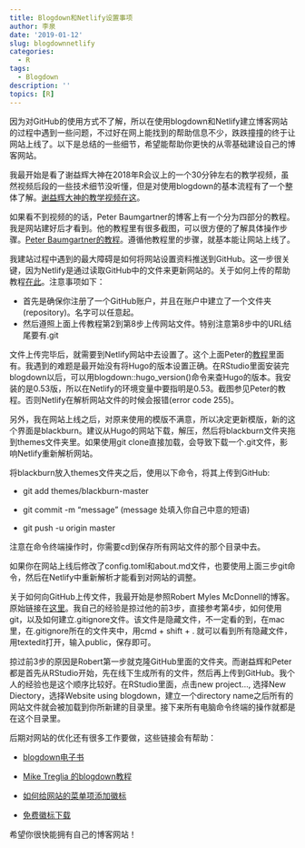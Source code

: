 ```yaml
---
title: Blogdown和Netlify设置事项
author: 李泉
date: '2019-01-12'
slug: blogdownnetlify
categories:
  - R
tags:
  - Blogdown
description: ''
topics: [R]
---
```


因为对GitHub的使用方式不了解，所以在使用blogdown和Netlify建立博客网站的过程中遇到一些问题，不过好在网上能找到的帮助信息不少，跌跌撞撞的终于让网站上线了。以下是总结的一些细节，希望能帮助你更快的从零基础建设自己的博客网站。

我最开始是看了谢益辉大神在2018年R会议上的一个30分钟左右的教学视频，虽然视频后段的一些技术细节没听懂，但是对使用blogdown的基本流程有了一个整体了解。[谢益辉大神的教学视频在这](https://www.rstudio.com/resources/videos/create-and-maintain-websites-with-r-markdown-and-blogdown/)。


如果看不到视频的的话，Peter Baumgartner的博客上有一个分为四部分的教程。我是网站建好后才看到。他的教程里有很多截图，可以很方便的了解具体操作步骤。[Peter Baumgartner的教程](https://notes.peter-baumgartner.net/tutorial/blogdown-tutorial-part-1/)。遵循他教程里的步骤，就基本能让网站上线了。

我建站过程中遇到的最大障碍是如何将网站设置资料推送到GitHub。这一步很关键，因为Netlify是通过读取GitHub中的文件来更新网站的。关于如何上传的帮助教程[在此](https://help.github.com/articles/adding-an-existing-project-to-github-using-the-command-line/)。注意事项如下：

- 首先是确保你注册了一个GitHub账户，并且在账户中建立了一个文件夹(repository)。名字可以任意起。
- 然后遵照上面上传教程第2到第8步上传网站文件。特别注意第8步中的URL结尾要有.git

文件上传完毕后，就需要到Netlify网站中去设置了。这个上面Peter的[教程](https://notes.peter-baumgartner.net/tutorial/blogdown-tutorial-part-1/)里面有。我遇到的难题是最开始没有将Hugo的版本设置正确。在RStudio里面安装完blogdown以后，可以用blogdown::hugo_version()命令来查Hugo的版本。我安装的是0.53版，所以在Netlify的环境变量中要指明是0.53。截图参见Peter的教程。否则Netlify在解析网站文件的时候会报错(error code 255)。

另外，我在网站上线之后，对原来使用的模版不满意，所以决定更新模版，新的这个界面是blackburn。建议从Hugo的网站下载，解压，然后将blackburn文件夹拖到themes文件夹里。如果使用git clone直接加载，会导致下载一个.git文件，影响Netlify重新解析网站。

将blackburn放入themes文件夹之后，使用以下命令，将其上传到GitHub:

- git add themes/blackburn-master

- git commit -m “message” (message 处填入你自己中意的短语)

- git push -u origin master

注意在命令终端操作时，你需要cd到保存所有网站文件的那个目录中去。

如果你在网站上线后修改了config.toml和about.md文件，也要使用上面三步git命令，然后在Netlify中重新解析才能看到对网站的调整。


关于如何向GitHub上传文件，我最开始是参照Robert Myles  McDonnell的博客。原始链接在[这里](https://robertmylesmcdonnell.netlify.com/2018/01/03/blogdown-netlify/)。我自己的经验是掠过他的前3步，直接参考第4步，如何使用git，以及如何建立.gitignore文件。该文件是隐藏文件，不一定看的到，在mac里，在.gitignore所在的文件夹中，用cmd + shift + . 就可以看到所有隐藏文件，用textedit打开，输入public，保存即可。

掠过前3步的原因是Robert第一步就克隆GitHub里面的文件夹。而谢益辉和Peter都是首先从RStudio开始，先在线下生成所有的文件，然后再上传到GitHub。我个人的经验也是这个顺序比较好。在RStudio里面，点击new project..., 选择New Diectory，选择Website using blogdown，建立一个directory name之后所有的网站文件就会被加载到你所新建的目录里。接下来所有电脑命令终端的操作就都是在这个目录里。

后期对网站的优化还有很多工作要做，这些链接会有帮助：

- [blogdown电子书](https://bookdown.org/yihui/blogdown/)

- [Mike Treglia 的blogdown教程](https://mltconsecol.github.io/post/20170123_blogdown_hugo/)

- [如何给网站的菜单项添加徽标](https://tbradley1013.github.io/2018/08/24/add-rstudio-community-to-your-blogs-social-links/)

- [免费徽标下载](https://fontawesome.com/icons?d=gallery&m=free)

希望你很快能拥有自己的博客网站！
